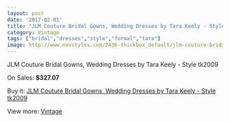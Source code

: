 ```yaml
---
layout: post
date: '2017-02-01'
title: "JLM Couture Bridal Gowns, Wedding Dresses by Tara Keely - Style tk2009"
category: Vintage
tags: ["bridal","dresses","style","formal","tara"]
image: http://www.novstyles.com/2436-thickbox_default/jlm-couture-bridal-gowns-wedding-dresses-by-tara-keely-style-tk2009.jpg
---
```

JLM Couture Bridal Gowns, Wedding Dresses by Tara Keely - Style tk2009

On Sales: **$327.07**
<a href="https://www.novstyles.com/en/vintage/1380-jlm-couture-bridal-gowns-wedding-dresses-by-tara-keely-style-tk2009.html"><amp-img layout="responsive" width="600" height="600" src="//www.novstyles.com/2436-thickbox_default/jlm-couture-bridal-gowns-wedding-dresses-by-tara-keely-style-tk2009.jpg" alt="JLM Couture Bridal Gowns, Wedding Dresses by Tara Keely - Style tk2009 0" /></a>
<a href="https://www.novstyles.com/en/vintage/1380-jlm-couture-bridal-gowns-wedding-dresses-by-tara-keely-style-tk2009.html"><amp-img layout="responsive" width="600" height="600" src="//www.novstyles.com/2437-thickbox_default/jlm-couture-bridal-gowns-wedding-dresses-by-tara-keely-style-tk2009.jpg" alt="JLM Couture Bridal Gowns, Wedding Dresses by Tara Keely - Style tk2009 1" /></a>

Buy it: [JLM Couture Bridal Gowns, Wedding Dresses by Tara Keely - Style tk2009](https://www.novstyles.com/en/vintage/1380-jlm-couture-bridal-gowns-wedding-dresses-by-tara-keely-style-tk2009.html "JLM Couture Bridal Gowns, Wedding Dresses by Tara Keely - Style tk2009")

View more: [Vintage](https://www.novstyles.com/en/9-vintage "Vintage")